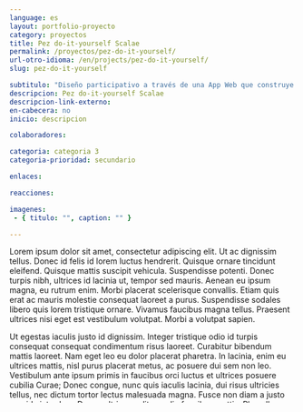 ```yaml
---
language: es
layout: portfolio-proyecto
category: proyectos
title: Pez do-it-yourself Scalae
permalink: /proyectos/pez-do-it-yourself/
url-otro-idioma: /en/projects/pez-do-it-yourself/
slug: pez-do-it-yourself

subtitulo: "Diseño participativo a través de una App Web que construye diversidad y riqueza a partir de la suma de individualidades"
descripcion: Pez do-it-yourself Scalae
descripcion-link-externo:
en-cabecera: no
inicio: descripcion

colaboradores:

categoria: categoria 3
categoria-prioridad: secundario

enlaces:

reacciones:

imagenes:
 - { titulo: "", caption: "" }

---
```


Lorem ipsum dolor sit amet, consectetur adipiscing elit. Ut ac dignissim tellus. Donec id felis id lorem luctus hendrerit. Quisque ornare tincidunt eleifend. Quisque mattis suscipit vehicula. Suspendisse potenti. Donec turpis nibh, ultrices id lacinia ut, tempor sed mauris. Aenean eu ipsum magna, eu rutrum enim. Morbi placerat scelerisque convallis. Etiam quis erat ac mauris molestie consequat laoreet a purus. Suspendisse sodales libero quis lorem tristique ornare. Vivamus faucibus magna tellus. Praesent ultrices nisi eget est vestibulum volutpat. Morbi a volutpat sapien.

Ut egestas iaculis justo id dignissim. Integer tristique odio id turpis consequat consequat condimentum risus laoreet. Curabitur bibendum mattis laoreet. Nam eget leo eu dolor placerat pharetra. In lacinia, enim eu ultrices mattis, nisl purus placerat metus, ac posuere dui sem non leo. Vestibulum ante ipsum primis in faucibus orci luctus et ultrices posuere cubilia Curae; Donec congue, nunc quis iaculis lacinia, dui risus ultricies tellus, nec dictum tortor lectus malesuada magna. Fusce non diam a justo gravida interdum. Donec ultrices velit ac odio faucibus mattis. Phasellus pulvinar diam non orci aliquet et mollis arcu ultrices. Sed eleifend pulvinar commodo. Integer interdum aliquam arcu. Integer leo dolor, vulputate id laoreet eget, semper vitae elit. Aliquam eu consectetur dui. Nullam et blandit felis. Curabitur auctor volutpat mi at euismod.

## Título uno

Vestibulum sit amet dapibus est. Duis sollicitudin diam a metus iaculis in rhoncus justo mollis. Phasellus vulputate sollicitudin ante, ac dignissim ante tincidunt ac. Sed fringilla tempus tellus ullamcorper ultrices. Integer velit tellus, tincidunt non facilisis elementum, mattis fermentum nulla. Aliquam erat volutpat. Pellentesque sodales, nibh non scelerisque facilisis, ante nunc imperdiet quam, at eleifend elit nulla non ante. Pellentesque elementum bibendum sem quis feugiat. Lorem ipsum dolor sit amet, consectetur adipiscing elit. Aenean sit amet enim quis purus gravida ultricies. Vestibulum ante ipsum primis in faucibus orci luctus et ultrices posuere cubilia Curae;

Aenean consequat odio iaculis nisl pulvinar sit amet aliquet nisi porttitor. Etiam elit turpis, vestibulum quis molestie a, euismod at magna. Donec non vestibulum enim. Vivamus id lectus tortor. Duis vitae imperdiet velit. Fusce porttitor posuere justo, viverra sagittis mauris fringilla vitae. Sed auctor, purus nec commodo rhoncus, nisl elit dictum turpis, in faucibus lectus nunc facilisis lectus. Curabitur vel mauris ut sapien fermentum tempus non tristique ligula. Phasellus dui orci, luctus id auctor sit amet, tincidunt aliquet turpis. Praesent id orci libero, id venenatis odio. Donec porta neque et felis consequat accumsan. Suspendisse nec ligula eu est bibendum egestas. In accumsan, elit eget varius mattis, erat turpis ullamcorper ipsum, commodo facilisis lectus leo non turpis. Aliquam blandit ligula vitae tortor blandit accumsan. Mauris tincidunt varius felis, ac lobortis leo ultricies sit amet. In eget mauris vel ligula venenatis porttitor imperdiet a est.

Nulla rutrum, lacus ac gravida lobortis, velit ipsum cursus nisl, in consequat purus leo in enim. Pellentesque a mollis ipsum. Sed sagittis pulvinar tristique. Proin pharetra augue ac libero imperdiet vitae pellentesque purus pharetra. Vestibulum posuere tortor ac metus pharetra bibendum. Maecenas sed tortor ac enim vulputate dictum. Aliquam faucibus odio ut odio ultrices rhoncus. Praesent aliquet viverra nisi sit amet dapibus. Vivamus sagittis lorem venenatis dui posuere porta. Pellentesque lectus felis, posuere sed fringilla non, accumsan nec purus.